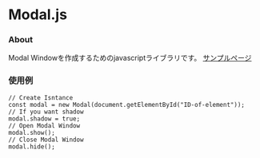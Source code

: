 # Modal.js

### About
Modal Windowを作成するためのjavascriptライブラリです。
[サンプルページ](https://18t2003g.github.io/modal.js/)

### 使用例
```
// Create Isntance
const modal = new Modal(document.getElementById("ID-of-element"));
// If you want shadow
modal.shadow = true;
// Open Modal Window
modal.show();
// Close Modal Window
modal.hide();
```
